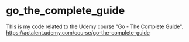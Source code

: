# go_the_complete_guide

This is my code related to the Udemy course "Go - The Complete Guide".
https://actalent.udemy.com/course/go-the-complete-guide
